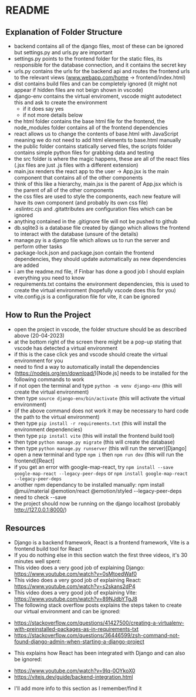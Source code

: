 # README
## Explanation of Folder Structure
- backend contains all of the django files, most of these can be ignored but settings.py and urls.py are important
- settings.py points to the frontend folder for the static files, its responsible for the database connection, and it contains the secret key
- urls.py contains the urls for the backend api and routes the frontend urls to the relevant views (www.webapp.com/home -> frontend/index.html)
- dist contains build files and can be completely ignored (it might not appear if hidden files are not beign shown in vscode)
- django-env contains the virtual enviroment, vscode might autodetect this and ask to create the environment
    * if it does say yes
    * if not more details below
- the html folder contains the base html file for the frontend, the node_modules folder contains all of the frontend dependencies
- react allows us to change the contents of base.html with JavaScript meaning we do not need to add html elements to base.html manually
- the public folder contains statically served files, the scripts folder contains simple python files for grabbing data and testing
- the src folder is where the magic happens, these are all of the react files (.jsx files are just .js files with a different extension)
- main.jsx renders the react app to the user -> App.jsx is the main component that contains all of the other components
- think of this like a hierarchy, main.jsx is the parent of App.jsx which is the parent of all of the other components
- the css files are used to style the components, each new feature will have its own component (and probably its own css file)
- .eslintrc.cjs and .gitattributes are configuration files which can be ignored
- anything contained in the .gitignore file will not be pushed to github
- db.sqlite3 is a database file created by django which allows the frontend to interact with the database (unsure of the details)
- manage.py is a django file which allows us to run the server and perform other tasks
- package-lock.json and package.json contain the frontend dependencies, they should update automatically as new dependencies are added
- i am the readme.md file, if Finbar has done a good job I should explain everything you need to know
- requirements.txt contains the environment dependencies, this is used to create the virtual environment (hopefully vscode does this for you)
- vite.config.js is a configuration file for vite, it can be ignored

## How to Run the Project
- open the project in vscode, the folder structure should be as described above (20-04-2023)
- at the bottom right of the screen there might be a pop-up stating that vscode has detected a virtual environment
- if this is the case click yes and vscode should create the virtual environment for you
- need to find a way to automatically install the dependencies
- (https://nodejs.org/en/download/)[Node.js] needs to be installed for the following commands to work
- if not open the terminal and type `python -m venv django-env` (this will create the virtual environment)
- then type `source django-env/bin/activate` (this will activate the virtual environment)
- (if the above command does not work it may be necessary to hard code the path to the virtual environment)
- then type `pip install -r requirements.txt` (this will install the environment dependencies)
- then type `pip install vite` (this will install the frontend build tool)
- then type `python manage.py migrate` (this will create the database)
- then type `python manage.py runserver` (this will run the server)[Django]
- open a new terminal and type `npm i` then `npm run dev` (this will run the frontend)[React]
- if you get an error with google-map-react, try `npm install --save google-map-react --legacy-peer-deps` or `npm install google-map-react --legacy-peer-deps`
- another npm dependancy to be installed manually: npm install @mui/material @emotion/react @emotion/styled --legacy-peer-deps
- need to check --save
- the project should now be running on the django localhost (probably http://127.0.0.1:8000/)

## Resources
- Django is a backend framework, React is a frontend framework, Vite is a frontend build tool for React
- If you do nothing else in this section watch the first three videos, it's 30 minutes well spent:
- This video does a very good job of explaining Django: https://www.youtube.com/watch?v=0sMtoedWaf0
- This video does a very good job of explaining React: https://www.youtube.com/watch?v=s2skans2dP4
- This video does a very good job of explaining Vite: https://www.youtube.com/watch?v=89NJdbYTgJ8
- The following stack overflow posts explains the steps taken to create our virtual environment and can be ignored: 
* https://stackoverflow.com/questions/41427500/creating-a-virtualenv-with-preinstalled-packages-as-in-requirements-txt
* https://stackoverflow.com/questions/36446599/zsh-command-not-found-django-admin-when-starting-a-django-project
- This explains how React has been integrated with Django and can also be ignored:
* https://www.youtube.com/watch?v=9Iq-0OYkoX0
* https://vitejs.dev/guide/backend-integration.html
- I'll add more info to this section as I remember/find it
